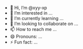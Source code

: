 - 👋 Hi, I’m @xyy-xp
- 👀 I’m interested in ...
- 🌱 I’m currently learning ...
- 💞️ I’m looking to collaborate on ...
- 📫 How to reach me ...
- 😄 Pronouns: ...
- ⚡ Fun fact: ...

<!---
xyy-xp/xyy-xp is a ✨ special ✨ repository because its `README.md` (this file) appears on your GitHub profile.
You can click the Preview link to take a look at your changes.
--->
